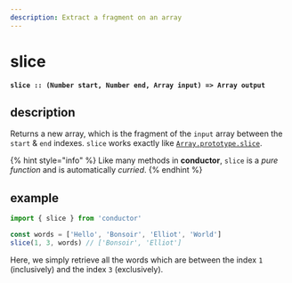 ```yaml
---
description: Extract a fragment on an array
---
```


# slice

**`slice :: (Number start, Number end, Array input) => Array output`**

## description

Returns a new array, which is the fragment of the `input` array between the `start` & `end` indexes. `slice` works exactly like [`Array.prototype.slice`](https://developer.mozilla.org/en-US/docs/Web/JavaScript/Reference/Global_Objects/Array/slice).

{% hint style="info" %}
Like many methods in **conductor**, `slice` is a _pure function_ and is automatically _curried_. 
{% endhint %}

## example

```javascript
import { slice } from 'conductor'

const words = ['Hello', 'Bonsoir', 'Elliot', 'World']
slice(1, 3, words) // ['Bonsoir', 'Elliot']
```

Here, we simply retrieve all the words which are between the index `1` \(inclusively\) and the index `3` \(exclusively\).

